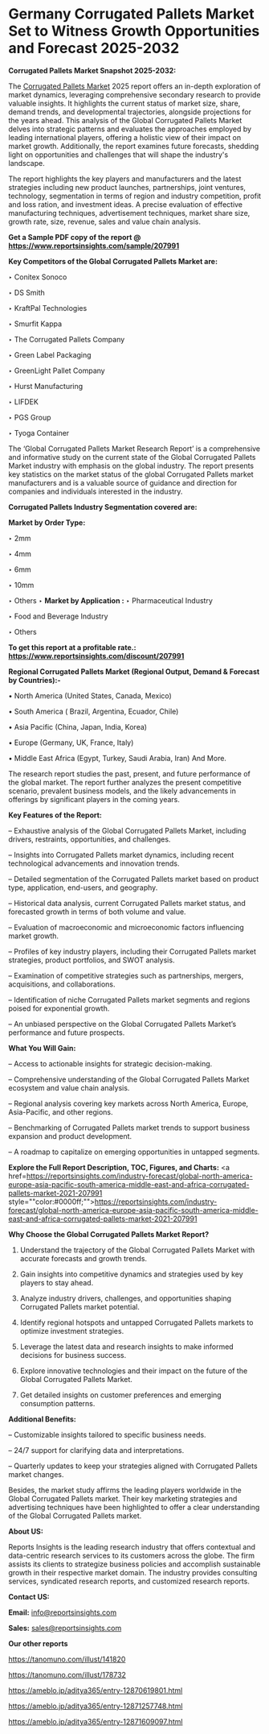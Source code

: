 # Germany Corrugated Pallets Market Set to Witness Growth Opportunities and Forecast 2025-2032

<strong>Corrugated Pallets Market Snapshot 2025-2032:</strong>

The <a href=https://www.reportsinsights.com/sample/207991>Corrugated Pallets Market</a> 2025 report offers an in-depth exploration of market dynamics, leveraging comprehensive secondary research to provide valuable insights. It highlights the current status of market size, share, demand trends, and developmental trajectories, alongside projections for the years ahead. This analysis of the Global Corrugated Pallets Market delves into strategic patterns and evaluates the approaches employed by leading international players, offering a holistic view of their impact on market growth. Additionally, the report examines future forecasts, shedding light on opportunities and challenges that will shape the industry's landscape.

The report highlights the key players and manufacturers and the latest strategies including new product launches, partnerships, joint ventures, technology, segmentation in terms of region and industry competition, profit and loss ration, and investment ideas. A precise evaluation of effective manufacturing techniques, advertisement techniques, market share size, growth rate, size, revenue, sales and value chain analysis.

<strong>Get a Sample PDF copy of the report @ <a href=https://www.reportsinsights.com/sample/207991 style=color:#0000ff;>https://www.reportsinsights.com/sample/207991</a></strong>

<strong>Key Competitors of the Global Corrugated Pallets Market are:</strong>

‣ Conitex Sonoco

‣ DS Smith

‣ KraftPal Technologies

‣ Smurfit Kappa

‣ The Corrugated Pallets Company

‣ Green Label Packaging

‣ GreenLight Pallet Company

‣ Hurst Manufacturing

‣ LIFDEK

‣ PGS Group

‣ Tyoga Container

The ‘Global Corrugated Pallets Market Research Report’ is a comprehensive and informative study on the current state of the Global Corrugated Pallets Market industry with emphasis on the global industry. The report presents key statistics on the market status of the global Corrugated Pallets market manufacturers and is a valuable source of guidance and direction for companies and individuals interested in the industry.

<strong>Corrugated Pallets Industry Segmentation covered are:</strong>

<strong>Market by Order Type: </strong>

‣ 2mm

‣ 4mm

‣ 6mm

‣ 10mm

‣ Others
‣ 
<strong>Market by Application :</strong>
‣ Pharmaceutical Industry

‣ Food and Beverage Industry

‣ Others

<strong>To get this report at a profitable rate.: <a href=https://www.reportsinsights.com/discount/207991 style=color:#0000ff;>https://www.reportsinsights.com/discount/207991</a></strong>

<strong>Regional Corrugated Pallets Market (Regional Output, Demand &amp; Forecast by Countries):-</strong>

• North America (United States, Canada, Mexico)

• South America ( Brazil, Argentina, Ecuador, Chile)

• Asia Pacific (China, Japan, India, Korea)

• Europe (Germany, UK, France, Italy)

• Middle East Africa (Egypt, Turkey, Saudi Arabia, Iran) And More.

The research report studies the past, present, and future performance of the global market. The report further analyzes the present competitive scenario, prevalent business models, and the likely advancements in offerings by significant players in the coming years.

<strong>Key Features of the Report:</strong>

– Exhaustive analysis of the Global Corrugated Pallets Market, including drivers, restraints, opportunities, and challenges.

– Insights into Corrugated Pallets market dynamics, including recent technological advancements and innovation trends.

– Detailed segmentation of the Corrugated Pallets market based on product type, application, end-users, and geography.

– Historical data analysis, current Corrugated Pallets market status, and forecasted growth in terms of both volume and value.

– Evaluation of macroeconomic and microeconomic factors influencing market growth.

– Profiles of key industry players, including their Corrugated Pallets market strategies, product portfolios, and SWOT analysis.

– Examination of competitive strategies such as partnerships, mergers, acquisitions, and collaborations.

– Identification of niche Corrugated Pallets market segments and regions poised for exponential growth.

– An unbiased perspective on the Global Corrugated Pallets Market’s performance and future prospects.

<strong>What You Will Gain:</strong>

– Access to actionable insights for strategic decision-making.

– Comprehensive understanding of the Global Corrugated Pallets Market ecosystem and value chain analysis.

– Regional analysis covering key markets across North America, Europe, Asia-Pacific, and other regions.

– Benchmarking of Corrugated Pallets market trends to support business expansion and product development.

– A roadmap to capitalize on emerging opportunities in untapped segments.

<strong>Explore the Full Report Description, TOC, Figures, and Charts:</strong>
<a href=https://reportsinsights.com/industry-forecast/global-north-america-europe-asia-pacific-south-america-middle-east-and-africa-corrugated-pallets-market-2021-207991 style=""color:#0000ff;"">https://reportsinsights.com/industry-forecast/global-north-america-europe-asia-pacific-south-america-middle-east-and-africa-corrugated-pallets-market-2021-207991</a>

<strong>Why Choose the Global Corrugated Pallets Market Report?</strong>

1. Understand the trajectory of the Global Corrugated Pallets Market with accurate forecasts and growth trends.

2. Gain insights into competitive dynamics and strategies used by key players to stay ahead.

3. Analyze industry drivers, challenges, and opportunities shaping Corrugated Pallets market potential.

4. Identify regional hotspots and untapped Corrugated Pallets markets to optimize investment strategies.

5. Leverage the latest data and research insights to make informed decisions for business success.

6. Explore innovative technologies and their impact on the future of the Global Corrugated Pallets Market.

7. Get detailed insights on customer preferences and emerging consumption patterns.

<strong>Additional Benefits:</strong>

– Customizable insights tailored to specific business needs.

– 24/7 support for clarifying data and interpretations.

– Quarterly updates to keep your strategies aligned with Corrugated Pallets market changes.

Besides, the market study affirms the leading players worldwide in the Global Corrugated Pallets market. Their key marketing strategies and advertising techniques have been highlighted to offer a clear understanding of the Global Corrugated Pallets market.

<strong><strong>About US</strong>:</strong>

Reports Insights is the leading research industry that offers contextual and data-centric research services to its customers across the globe. The firm assists its clients to strategize business policies and accomplish sustainable growth in their respective market domain. The industry provides consulting services, syndicated research reports, and customized research reports.

<strong>Contact US:</strong>

<p class=><b>Email:</b> <a href=mailto:info@reportsinsights.com>info@reportsinsights.com</a></p>
<p class=><b>Sales:</b> <a href=mailto:sales@reportsinsights.com>sales@reportsinsights.com</a></p>

<strong>Our other reports</strong>

<a href=https://tanomuno.com/illust/141820>https://tanomuno.com/illust/141820</a>

<a href=https://tanomuno.com/illust/178732>https://tanomuno.com/illust/178732</a>

<a href=https://ameblo.jp/aditya365/entry-12870619801.html>https://ameblo.jp/aditya365/entry-12870619801.html</a>

<a href=https://ameblo.jp/aditya365/entry-12871257748.html>https://ameblo.jp/aditya365/entry-12871257748.html</a>

<a href=https://ameblo.jp/aditya365/entry-12871609097.html>https://ameblo.jp/aditya365/entry-12871609097.html</a>
